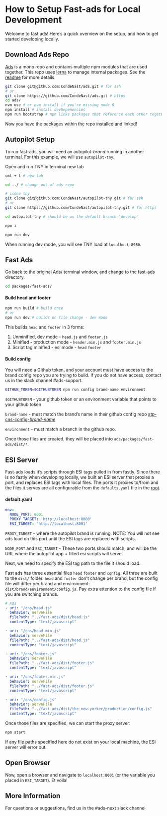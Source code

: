 # How to Setup Fast-ads for Local Development

Welcome to fast ads! Here’s a quick overview on the setup, and how to get started developing locally.

## Download Ads Repo
[Ads](https://github.com/CondeNast/ads) is a mono repo and contains multiple npm modules that are used together. This repo uses [lerna](https://lernajs.io/) to manage internal packages. See the [readme](https://github.com/CondeNast/ads/blob/master/readme.md) for more details.

```bash
git clone git@github.com:CondeNast/ads.git # for ssh 
# or 
git clone https://github.com/CondeNast/ads.git # https
cd ads/
nvm use # or nvm install if you're missing node 8
npm install # install devDepenencies
npm run bootstrap # npm links packages that reference each other together
```

Now you have the packages within the repo installed and linked!

## Autopilot Setup
To run fast-ads, you will need an autopilot-*brand* running in another terminal. For this example, we will use `autopilot-tny`.

Open and run TNY in terminal new tab 
```bash
cmt + t # new tab

cd ../ # change out of ads repo 

# clone tny
git clone git@github.com:CondeNast/autopilot-tny.git # for ssh
# or
git clone https://github.com/CondeNast/autopilot-tny.git # for https

cd autopilot-tny # should be on the default branch 'develop'

npm i 

npm run dev
```

When running dev mode, you will see TNY load at `localhost:8080`.

## Fast Ads
Go back to the original Ads/ terminal window, and change to the fast-ads directory.

```bash
cd packages/fast-ads/
```

#### Build head and footer
``` bash 
npm run build # build once
# or
npm run dev # builds on file change - dev mode
```

This builds `head` and `footer` in 3 forms: 
1. Unminified, dev mode - `head.js` and `footer.js`
2. Minified - production mode - `header.min.js` and `footer.min.js`
3. Script tag minified - esi mode - `head` `footer`

#### Build config
You will need a Github token, and your account must have access to the brand config repo you are trying to build. If you do not have access, contact us in the slack channel #ads-support. 

```bash
GITHUB_TOKEN=$GITHUBTOKEN npm run config brand-name environment
```
`$GITHUBTOKEN` - your github token or an environment variable that points to your github token

`brand-name` - must match the brand’s name in their github config repo [atp-cns-config-*brand-name*](https://github.com/CondeNast?utf8=%E2%9C%93&q=atp-cns-config-&type=&language=)

`environment` - must match a branch in the github repo. 

Once those files are created, they will be placed into `ads/packages/fast-ads/dist/*`. 

## ESI Server
Fast-ads loads it’s scripts through ESI tags pulled in from fastly. Since there is no fastly when developing locally, we built an ESI server that proxies a port, and replaces ESI tags with local files. The ports it proxies to/from and the files it serves are all configurable from the `defaults.yaml` file in the [root](https://github.com/CondeNast/ads/blob/master/packages/esi-server/defaults.yaml). 

#### default.yaml
```yaml
env:
  NODE_PORT: 8001
  PROXY_TARGET: 'http://localhost:8080'
  ESI_TARGET: 'http://localhost:8001'
```
`PROXY_TARGET` - where the autopilot brand is running. NOTE: You will not see ads load on this port until the ESI tags are replaced with scripts. 

`NODE_PORT` and `ESI_TARGET` - These two ports should match, and will be the URL where the autopilot app + filled esi scripts will serve.

Next, we need to specify the ESI tag path to the file it should load. 

Fast ads has three essential files `head` `footer` and `config`. All three are built to the `dist/` folder. `head` and `footer` don't change per brand, but the config file will differ per brand and environment: `dist/brand/environment/config.js`. Pay extra attention to the config file if you are switching brands.

```yaml
# Ads
- uri: "/cns/head.js"
  behavior: serveFile
  filePath: "../fast-ads/dist/head.js"
  contentType: "text/javascript"

- uri: "/cns/head.min.js"
  behavior: serveFile
  filePath: "../fast-ads/dist/head.js"
  contentType: "text/javascript"

- uri: "/cns/footer.js"
  behavior: serveFile
  filePath: "../fast-ads/dist/footer.js"
  contentType: "text/javascript"

- uri: "/cns/footer.min.js"
  behavior: serveFile
  filePath: "../fast-ads/dist/footer.js"
  contentType: "text/javascript"

- uri: "/cns/config.js"
  behavior: serveFile
  filePath: "../fast-ads/dist/the-new-yorker/production/config.js"
  contentType: "text/javascript"
```

Once those files are specified, we can start the proxy server: 

```bash
npm start
```

If any file paths specified here do not exist on your local machine, the ESI server will error out. 

## Open Browser
 
 Now, open a browser and navigate to `localhost:8001` (or the variable you placed in `ESI_TARGET`). Et voila! 
 
 ## More Information
 For questions or suggestions, find us in the #ads-next slack channel
